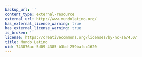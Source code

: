```yaml
---
backup_url: ''
content_type: external-resource
external_url: http://www.mundolatino.org/
has_external_licence_warning: true
has_external_license_warning: true
is_broken: ''
license: https://creativecommons.org/licenses/by-nc-sa/4.0/
title: Mundo Latino
uid: 743876ac-5d09-4385-b3bd-259bafcc1620
---
```

